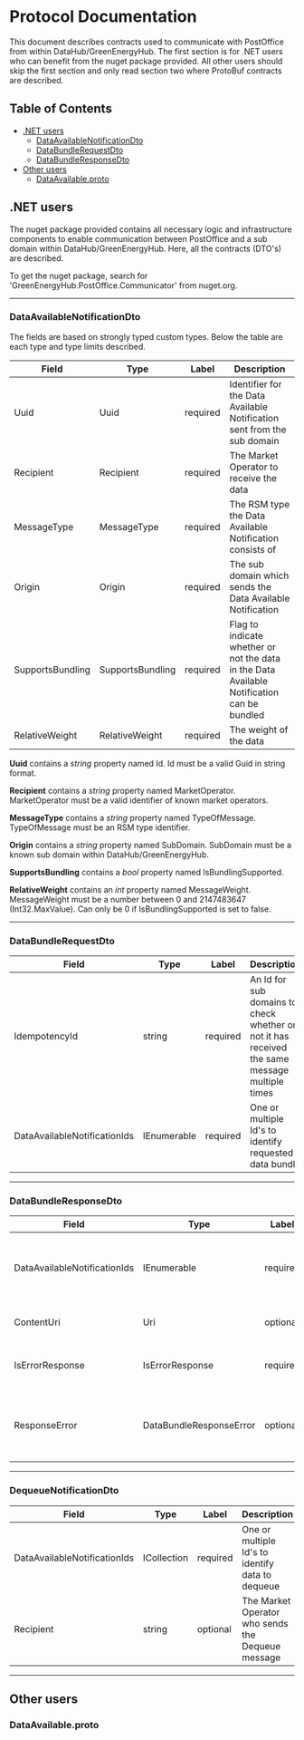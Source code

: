 # Protocol Documentation

This document describes contracts used to communicate with PostOffice from within DataHub/GreenEnergyHub. 
The first section is for .NET users who can benefit from the nuget package provided. 
All other users should skip the first section and only read section two where ProtoBuf contracts are described.

## Table of Contents

- [.NET users](#.NETusers)
    - [DataAvailableNotificationDto](#DataAvailableNotificationDto)
    - [DataBundleRequestDto](#DataBundleRequestDto)
    - [DataBundleResponseDto](#DataBundleResponseDto)
- [Other users](#.OtherUsers)
    - [DataAvailable.proto](#DataAvailable.proto)

<a name=".NETusers"></a>

## .NET users
The nuget package provided contains all necessary logic and infrastructure components to enable communication between PostOffice and a sub domain within DataHub/GreenEnergyHub.
Here, all the contracts (DTO's) are described.

To get the nuget package, search for 'GreenEnergyHub.PostOffice.Communicator' from nuget.org.

<hr>

<a name=".DataAvailableNotificationDto"></a>

### DataAvailableNotificationDto

The fields are based on strongly typed custom types. Below the table are each type and type limits described.

| Field | Type | Label | Description |
| ----- | ---- | ----- | ----------- |
| Uuid | Uuid | required | Identifier for the Data Available Notification sent from the sub domain |
| Recipient | Recipient | required | The Market Operator to receive the data |
| MessageType | MessageType | required | The RSM type the Data Available Notification consists of |
| Origin | Origin | required | The sub domain which sends the Data Available Notification |
| SupportsBundling | SupportsBundling | required | Flag to indicate whether or not the data in the Data Available Notification can be bundled |
| RelativeWeight | RelativeWeight | required | The weight of the data |

<b>Uuid</b> contains a <i>string</i> property named Id. Id must be a valid Guid in string format.

<b>Recipient</b> contains a <i>string</i> property named MarketOperator. MarketOperator must be a valid identifier of known market operators.

<b>MessageType</b> contains a <i>string</i> property named TypeOfMessage. TypeOfMessage must be an RSM type identifier.

<b>Origin</b> contains a <i>string</i> property named SubDomain. SubDomain must be a known sub domain within DataHub/GreenEnergyHub.

<b>SupportsBundling</b> contains a <i>bool</i> property named IsBundlingSupported.

<b>RelativeWeight</b> contains an <i>int</i> property named MessageWeight. MessageWeight must be a number between 0 and 2147483647 (Int32.MaxValue). 
Can only be 0 if IsBundlingSupported is set to false.

<hr>

<a name=".DataBundleRequestDto"></a>

### DataBundleRequestDto

| Field | Type | Label | Description |
| ----- | ---- | ----- | ----------- |
| IdempotencyId | string | required | An Id for sub domains to check whether or not it has received the same message multiple times |
| DataAvailableNotificationIds | IEnumerable<string> | required | One or multiple Id's to identify requested data bundle |
  
<hr>
  
<a name=".DataBundleResponseDto"></a>

### DataBundleResponseDto

| Field | Type | Label | Description |
| ----- | ---- | ----- | ----------- |
| DataAvailableNotificationIds | IEnumerable<string> | required | One or multiple Id's to identify requested data bundle |
| ContentUri | Uri | optional | Uri to get requested data |
| IsErrorResponse | IsErrorResponse | required | Flag to indicate if response is error |
| ResponseError | DataBundleResponseError | optional | One or multiple Id's to identify requested data bundle |

<hr>

<a name=".DequeueNotificationDto"></a>

### DequeueNotificationDto

| Field | Type | Label | Description |
| ----- | ---- | ----- | ----------- |
| DataAvailableNotificationIds | ICollection<string> | required | One or multiple Id's to identify data to dequeue |
| Recipient | string | optional | The Market Operator who sends the Dequeue message |

<hr>

<a name=".OtherUsers"></a>

## Other users


<a name=".DataAvailable.proto"></a>

### DataAvailable.proto
